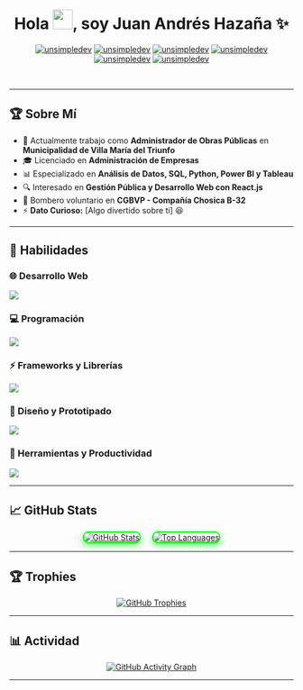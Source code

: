<h1 align="center">Hola <img src="https://media.giphy.com/media/hvRJCLFzcasrR4ia7z/giphy.gif" width="35">, soy Juan Andrés Hazaña ✨</h1>

<p align="center">
  <a href="https://www.behance.net/unsimpledev" target="blank"><img src="https://img.shields.io/badge/Behance-1769FF?style=for-the-badge&logo=behance&logoColor=white" alt="unsimpledev" /></a>
  <a href="https://www.figma.com/@unsimpledev" target="blank"><img src="https://img.shields.io/badge/Figma-F24E1E?style=for-the-badge&logo=figma&logoColor=white" alt="unsimpledev" /></a>
  <a href="https://linkedin.com/in/unsimpledev" target="blank"><img src="https://img.shields.io/badge/LinkedIn-0077B5?style=for-the-badge&logo=linkedin&logoColor=white" alt="unsimpledev" /></a>
  <a href="https://fb.com/unsimpledev" target="blank"><img src="https://img.shields.io/badge/Facebook-1877F2?style=for-the-badge&logo=facebook&logoColor=white" alt="unsimpledev" /></a>
  <a href="https://www.instagram.com/unsimpledev/" target="blank"><img src="https://img.shields.io/badge/Instagram-E4405F?style=for-the-badge&logo=instagram&logoColor=white" alt="unsimpledev" /></a>
  <a href="mailto:unsimpledev@gmail.com" target="blank"><img src="https://img.shields.io/badge/Gmail-D14836?style=for-the-badge&logo=gmail&logoColor=white" alt="unsimpledev" /></a>
</p>


<br>

---

## 🏆 Sobre Mí  

- 🏢 Actualmente trabajo como **Administrador de Obras Públicas** en **Municipalidad de Villa María del Triunfo**  
- 🎓 Licenciado en **Administración de Empresas**  
- 📊 Especializado en **Análisis de Datos, SQL, Python, Power BI y Tableau**  
- 🔍 Interesado en **Gestión Pública y Desarrollo Web con React.js**  
- 🚒 Bombero voluntario en **CGBVP - Compañía Chosica B-32**  
- ⚡ **Dato Curioso:** [Algo divertido sobre ti] 😆  

---

## 🚀 Habilidades  

### 🌐 Desarrollo Web  
<p align="left">
  <img src="https://skillicons.dev/icons?i=html,css,sass,bootstrap,vite" />
</p>

### 💻 Programación  
<p align="left">
  <img src="https://skillicons.dev/icons?i=js,ts,nodejs,py" />
</p>

### ⚡ Frameworks y Librerías  
<p align="left">
  <img src="https://skillicons.dev/icons?i=react" />
</p>

### 🎨 Diseño y Prototipado  
<p align="left">
  <img src="https://skillicons.dev/icons?i=figma,xd,ps,ai" />
</p>

### 🔧 Herramientas y Productividad  
<p align="left">
  <img src="https://skillicons.dev/icons?i=git,github,notion,vscode,wordpress" />
</p>

---

## 📈 GitHub Stats  

<div align="center" style="display: flex; justify-content: center; align-items: center; gap: 20px;">

  <!-- GitHub Stats -->
  <a href="https://github.com/Juanhmdev/github-readme-stats">
    <img src="https://github-readme-stats.vercel.app/api?username=Juanhmdev&theme=dark&show_icons=true&hide_border=true&include_all_commits=true&count_private=true" alt="GitHub Stats" style="border-radius: 10px; box-shadow: 0px 4px 12px rgba(0, 255, 0, 0.6); border: 2px solid #00FF00;"/>
  </a>

  <!-- Top Languages -->
  <a href="https://github.com/Juanhmdev/github-readme-stats">
    <img src="https://github-readme-stats.vercel.app/api/top-langs/?username=Juanhmdev&theme=dark&layout=compact&langs_count=8&hide_border=true" alt="Top Languages" style="border-radius: 10px; box-shadow: 0px 4px 12px rgba(0, 255, 0, 0.6); border: 2px solid #00FF00;"/>
  </a>

</div>




---

## 🏆 Trophies  

<p align="center">
  <a href="https://github.com/Juanhmdev/github-profile-trophy">
    <img src="https://github-profile-trophy.vercel.app/?username=Juanhmdev&column=4&theme=algolia&no-frame=true&no-bg=true&margin-w=5" alt="GitHub Trophies" />
  </a>
</p>

---

## 📊 Actividad  

<p align="center">
  <a href="https://github.com/Juanhmdev/github-readme-activity-graph">
    <img src="https://github-readme-activity-graph.vercel.app/graph?username=Juanhmdev&theme=react-dark&hide_border=true&area=true" alt="GitHub Activity Graph" />
  </a>
</p>

---


